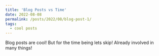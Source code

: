 ```yaml
---
title: 'Blog Posts vs Time'
date: 2022-08-08
permalink: /posts/2022/08/blog-post-1/
tags:
  - cool posts
---
```


Blog posts are cool! But for the time being lets skip! Already involved in many things!
